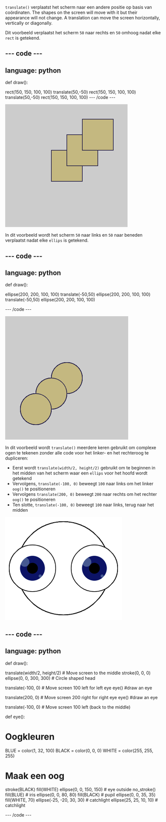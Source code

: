`translate()` verplaatst het scherm naar een andere positie op basis van coördinaten. The shapes on the screen will move with it but their appearance will not change. A translation can move the screen horizontally, vertically or diagonally.

Dit voorbeeld verplaatst het scherm `50` naar rechts en `50` omhoog nadat elke `rect` is getekend.

--- code ---
---
language: python
---

def draw():

  rect(150, 150, 100, 100) translate(50,-50) rect(150, 150, 100, 100) translate(50,-50) rect(150, 150, 100, 100) --- /code ---

![Afbeelding van het oorspronkelijk vierkant en 2 verplaatste vierkanten. Each translation moved the square right <code>50</code> and down <code>50</code>](images/translate_square.png)

In dit voorbeeld wordt het scherm `50` naar links en `50` naar beneden verplaatst nadat elke `ellips` is getekend.

--- code ---
---
language: python
---

def draw():

  ellipse(200, 200, 100, 100) translate(-50,50) ellipse(200, 200, 100, 100) translate(-50,50) ellipse(200, 200, 100, 100)

--- /code ---

![Afbeelding van de oorspronkelijke cirkel en twee verplaatste cirkels. Door elke translate beweegt het vierkant <code>50</code> naar rechts en <code>50</code> naar beneden](images/translate_circle.png)

In dit voorbeeld wordt `translate()` meerdere keren gebruikt om complexe ogen te tekenen zonder alle code voor het linker- en het rechteroog te dupliceren:
+ Eerst wordt `translate(width/2, height/2)` gebruikt om te beginnen in het midden van het scherm waar een `ellips` voor het hoofd wordt getekend
+ Vervolgens,  `translate(-100, 0)` beweegt `100` naar links om het linker `oog()` te positioneren
+ Vervolgens `translate(200, 0)` beweegt `200` naar rechts om het rechter `oog()` te positioneren
+ Ten slotte, `translate(-100, 0)` beweegt `100` naar links, terug naar het midden

![Afbeelding van een cirkelvormig hoofd met een linker- en rechteroog](images/translate_eyes.png)

--- code ---
---
language: python
---

def draw():

  translate(width/2, height/2) # Move screen to the middle stroke(0, 0, 0) ellipse(0, 0, 300, 300) # Circle shaped head

  translate(-100, 0) # Move screen 100 left for left eye eye() #draw an eye

  translate(200, 0) # Move screen 200 right for right eye eye() #draw an eye

  translate(-100, 0) # Move screen 100  left (back to the middle)

def eye():

# Oogkleuren
  BLUE = color(1, 32, 100) BLACK = color(0, 0, 0) WHITE = color(255, 255, 255)

# Maak een oog
  stroke(BLACK) fill(WHITE) ellipse(0, 0, 150, 150) # eye outside no_stroke() fill(BLUE) # iris ellipse(0, 0, 80, 80) fill(BLACK) # pupil ellipse(0, 0, 35, 35) fill(WHITE, 70) ellipse(-25, -20, 30, 30) # catchlight ellipse(25, 25, 10, 10) # catchlight

--- /code ---

